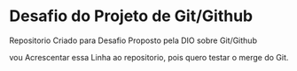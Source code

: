 # Desafio do Projeto de Git/Github
Repositorio Criado para Desafio Proposto pela DIO sobre Git/Github

vou Acrescentar essa Linha ao repositorio, pois quero testar o merge  do Git.
